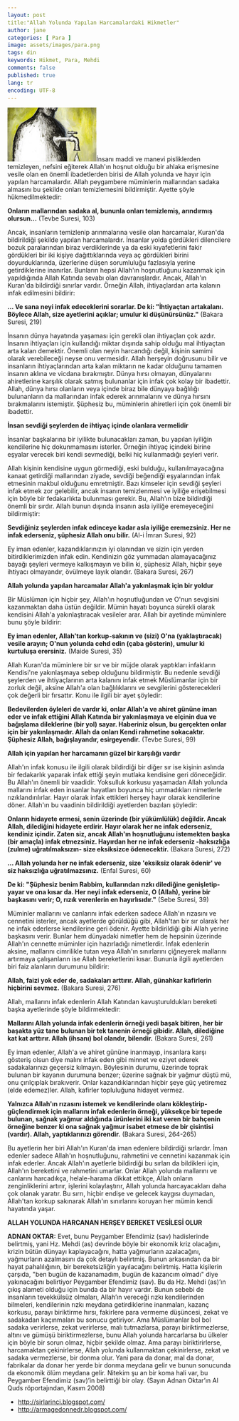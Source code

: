 ```yaml
---
layout: post
title:"Allah Yolunda Yapılan Harcamalardaki Hikmetler"
author: jane
categories: [ Para ]
image: assets/images/para.png
tags: din
keywords: Hikmet, Para, Mehdi
comments: false
published: true
lang: tr
encoding: UTF-8
---
```



![infak](/assets/images/infak.jpg)İnsanı maddi ve manevi pisliklerden temizleyen, nefsini eğiterek Allah'ın hoşnut olduğu bir ahlaka erişmesine vesile olan en önemli ibadetlerden birisi de Allah yolunda ve hayır için yapılan harcamalardır. Allah peygambere müminlerin mallarından sadaka almasını bu şekilde onları temizlemesini bildirmiştir. Ayette şöyle hükmedilmektedir:

**Onların mallarından sadaka al, bununla onları temizlemiş, arındırmış olursun…** (Tevbe Suresi, 103)

Ancak, insanların temizlenip arınmalarına vesile olan harcamalar, Kuran'da bildirildiği şekilde yapılan harcamalardır. İnsanlar yolda gördükleri dilencilere bozuk paralarından biraz verdiklerinde ya da eski kıyafetlerini fakir gördükleri bir iki kişiye dağıttıklarında veya aç gördükleri birini doyurduklarında, üzerlerine düşen sorumluluğu fazlasıyla yerine getirdiklerine inanırlar. Bunların hepsi Allah'ın hoşnutluğunu kazanmak için yapıldığında Allah Katında sevabı olan davranışlardır. Ancak, Allah'ın Kuran'da bildirdiği sınırlar vardır. Örneğin Allah, ihtiyaçlardan arta kalanın infak edilmesini bildirir:

**... Ve sana neyi infak edeceklerini sorarlar. De ki: "İhtiyaçtan artakalanı. Böylece Allah, size ayetlerini açıklar; umulur ki düşünürsünüz."** (Bakara Suresi, 219)

İnsanın dünya hayatında yaşaması için gerekli olan ihtiyaçları çok azdır. İnsanın ihtiyaçları için kullandığı miktar dışında sahip olduğu mal ihtiyaçtan arta kalan demektir. Önemli olan neyin harcandığı değil, kişinin samimi olarak verebileceği neyse onu vermesidir. Allah herşeyin doğrusunu bilir ve insanların ihtiyaçlarından arta kalan miktarın ne kadar olduğunu tamamen insanın aklına ve vicdana bırakmıştır. Dünya hırsı olmayan, dünyalarını ahiretlerine karşılık olarak satmış bulunanlar için infak çok kolay bir ibadettir. Allah, dünya hırsı olanların veya içinde biraz bile dünyaya bağlılığı bulunanların da mallarından infak ederek arınmalarını ve dünya hırsını bırakmalarını istemiştir. Şüphesiz bu, müminlerin ahiretleri için çok önemli bir ibadettir. 

**İnsan sevdiği şeylerden de ihtiyaç içinde olanlara vermelidir**

İnsanlar başkalarına bir iyilikte bulunacakları zaman, bu yapılan iyiliğin kendilerine hiç dokunmamasını isterler. Örneğin ihtiyaç içindeki birine eşyalar verecek biri kendi sevmediği, belki hiç kullanmadığı şeyleri verir. 

Allah kişinin kendisine uygun görmediği, eski bulduğu, kullanılmayacağına kanaat getirdiği mallarından ziyade, sevdiği beğendiği eşyalarından infak etmesinin makbul olduğunu emretmiştir. Bazı kimseler için sevdiği şeyleri infak etmek zor gelebilir, ancak insanın temizlenmesi ve iyiliğe erişebilmesi için böyle bir fedakarlıkta bulunması gerekir. Bu, Allah'ın bize bildirdiği önemli bir sırdır. Allah bunun dışında insanın asla iyiliğe eremeyeceğini bildirmiştir:

**Sevdiğiniz şeylerden infak edinceye kadar asla iyiliğe eremezsiniz. Her ne infak ederseniz, şüphesiz Allah onu bilir.** (Al-i İmran Suresi, 92)

Ey iman edenler, kazandıklarınızın iyi olanından ve sizin için yerden bitirdiklerimizden infak edin. Kendinizin göz yummadan alamayacağınız bayağı şeyleri vermeye kalkışmayın ve bilin ki, şüphesiz Allah, hiçbir şeye ihtiyacı olmayandır, övülmeye layık olandır. (Bakara Suresi, 267)

**Allah yolunda yapılan harcamalar Allah'a yakınlaşmak için bir yoldur**

Bir Müslüman için hiçbir şey, Allah'ın hoşnutluğundan ve O'nun sevgisini kazanmaktan daha üstün değildir. Mümin hayatı boyunca sürekli olarak kendisini Allah'a yakınlaştıracak vesileler arar. Allah bir ayetinde müminlere bunu şöyle bildirir:

**Ey iman edenler, Allah'tan korkup-sakının ve (sizi) O'na (yaklaştıracak) vesile arayın; O'nun yolunda cehd edin (çaba gösterin), umulur ki kurtuluşa erersiniz.** (Maide Suresi, 35)

Allah Kuran'da müminlere bir sır ve bir müjde olarak yaptıkları infakların Kendisi'ne yakınlaşmaya sebep olduğunu bildirmiştir. Bu nedenle sevdiği şeylerden ve ihtiyaçlarının arta kalanını infak etmek Müslümanlar için bir zorluk değil, aksine Allah'a olan bağlılıklarını ve sevgilerini gösterecekleri çok değerli bir fırsattır. Konu ile ilgili bir ayet şöyledir: 

**Bedevilerden öyleleri de vardır ki, onlar Allah'a ve ahiret gününe iman eder ve infak ettiğini Allah Katında bir yakınlaşmaya ve elçinin dua ve bağışlama dileklerine (bir yol) sayar. Haberiniz olsun, bu gerçekten onlar için bir yakınlaşmadır. Allah da onları Kendi rahmetine sokacaktır. Şüphesiz Allah, bağışlayandır, esirgeyendir.** (Tevbe Suresi, 99)

**Allah için yapılan her harcamanın güzel bir karşılığı vardır**

Allah'ın infak konusu ile ilgili olarak bildirdiği bir diğer sır ise kişinin aslında bir fedakarlık yaparak infak ettiği şeyin mutlaka kendisine geri döneceğidir. Bu Allah'ın önemli bir vaadidir. Yoksulluk korkusu yaşamadan Allah yolunda mallarını infak eden insanlar hayatları boyunca hiç ummadıkları nimetlerle rızıklandırılırlar. Hayır olarak infak ettikleri herşey hayır olarak kendilerine döner. Allah'ın bu vaadinin bildirildiği ayetlerden bazıları şöyledir:

**Onların hidayete ermesi, senin üzerinde (bir yükümlülük) değildir. Ancak Allah, dilediğini hidayete erdirir. Hayır olarak her ne infak ederseniz, kendiniz içindir. Zaten siz, ancak Allah'ın hoşnutluğunu istemekten başka (bir amaçla) infak etmezsiniz. Hayırdan her ne infak ederseniz -haksızlığa (zulme) uğratılmaksızın- size eksiksizce ödenecektir.** (Bakara Suresi, 272)

**… Allah yolunda her ne infak ederseniz, size 'eksiksiz olarak ödenir' ve siz haksızlığa uğratılmazsınız.** (Enfal Suresi, 60)

**De ki: "Şüphesiz benim Rabbim, kullarından rızkı dilediğine genişletip-yayar ve ona kısar da. Her neyi infak ederseniz, O (Allah), yerine bir başkasını verir; O, rızık verenlerin en hayırlısıdır."** (Sebe Suresi, 39)

Müminler mallarını ve canlarını infak ederken sadece Allah'ın rızasını ve cennetini isterler, ancak ayetlerde görüldüğü gibi, Allah'tan bir sır olarak her ne infak ederlerse kendilerine geri ödenir. Ayette bildirildiği gibi Allah yerine başkasını verir. Bunlar hem dünyadaki nimetler hem de hepsinin üzerinde Allah'ın cennette müminler için hazırladığı nimetlerdir. İnfak edenlerin aksine, mallarını cimrilikle tutan veya Allah'ın sınırlarını çiğneyerek mallarını artırmaya çalışanların ise Allah bereketlerini kısar. Bununla ilgili ayetlerden biri faiz alanların durumunu bildirir:

**Allah, faizi yok eder de, sadakaları arttırır. Allah, günahkar kafirlerin hiçbirini sevmez.** (Bakara Suresi, 276)

Allah, mallarını infak edenlerin Allah Katından kavuşturuldukları bereketi başka ayetlerinde şöyle bildirmektedir:

**Mallarını Allah yolunda infak edenlerin örneği yedi başak bitiren, her bir başakta yüz tane bulunan bir tek tanenin örneği gibidir. Allah, dilediğine kat kat arttırır. Allah (ihsanı) bol olandır, bilendir.** (Bakara Suresi, 261)

Ey iman edenler, Allah'a ve ahiret gününe inanmayıp, insanlara karşı gösteriş olsun diye malını infak eden gibi minnet ve eziyet ederek sadakalarınızı geçersiz kılmayın. Böylesinin durumu, üzerinde toprak bulunan bir kayanın durumuna benzer; üzerine sağnak bir yağmur düştü mü, onu çırılçıplak bırakıverir. Onlar kazandıklarından hiçbir şeye güç yetiremez (elde edemez)ler. Allah, kafirler topluluğuna hidayet vermez. 

**Yalnızca Allah'ın rızasını istemek ve kendilerinde olanı kökleştirip- güçlendirmek için mallarını infak edenlerin örneği, yüksekçe bir tepede bulunan, sağnak yağmur aldığında ürünlerini iki kat veren bir bahçenin örneğine benzer ki ona sağnak yağmur isabet etmese de bir çisintisi (vardır). Allah, yaptıklarınızı görendir.** (Bakara Suresi, 264-265)

Bu ayetlerin her biri Allah'ın Kuran'da iman edenlere bildirdiği sırlardır. İman edenler sadece Allah'ın hoşnutluğunu, rahmetini ve cennetini kazanmak için infak ederler. Ancak Allah'ın ayetlerle bildirdiği bu sırları da bildikleri için, Allah'ın bereketini ve rahmetini umarlar. Onlar Allah yolunda mallarını ve canlarını harcadıkça, helale-harama dikkat ettikçe, Allah onların zenginliklerini artırır, işlerini kolaylaştırır, Allah yolunda harcayacakları daha çok olanak yaratır. Bu sırrı, hiçbir endişe ve gelecek kaygısı duymadan, Allah'tan korkup sakınarak Allah'ın sınırlarını koruyan her mümin kendi hayatında yaşar.

**ALLAH YOLUNDA HARCANAN HERŞEY BEREKET VESİLESİ OLUR**

**ADNAN OKTAR:** Evet, bunu Peygamber Efendimiz (sav) hadislerinde belirtmiş, yani Hz. Mehdi (as) devrinde böyle bir ekonomik kriz olacağını, krizin bütün dünyayı kaplayacağını, hatta yağmurların azalacağını, yağmurların azalmasını da çok detaylı belirtmiş. Bunun arkasından da bir hayat pahalılığının, bir bereketsizliğin yayılacağını belirtmiş. Hatta kişilerin çarşıda, "ben bugün de kazanamadım, bugün de kazancım olmadı" diye yakınacağını belirtiyor Peygamber Efendimiz (sav). Bu da Hz. Mehdi (as)’ın çıkış alameti olduğu için bunda da bir hayır vardır. Bunun sebebi de insanların tevekkülsüz olmaları, Allah’ın vereceği rızkı kendilerinden bilmeleri, kendilerinin rızkı meydana getirdiklerine inanmaları, kazanç korkusu, parayı biriktirme hırsı, fakirlere para vermeme düşüncesi, zekat ve sadakadan kaçınmaları bu sonucu getiriyor. Ama Müslümanlar bol bol sadaka verirlerse, zekat verirlerse, malı tutmazlarsa, parayı biriktirmezlerse, altını ve gümüşü biriktirmezlerse, bunu Allah yolunda harcarlarsa bu ülkeler için böyle bir sorun olmaz, hiçbir şekilde olmaz. Ama parayı biriktirirlerse, harcamaktan çekinirlerse, Allah yolunda kullanmaktan çekinirlerse, zekat ve sadaka vermezlerse, bir donma olur. Yani para da donar, mal da donar, fabrikalar da donar her yerde bir donma meydana gelir ve bunun sonucunda da ekonomik ölüm meydana gelir. Nitekim şu an bir koma hali var, bu Peygamber Efendimiz (sav)’in belirttiği bir olay. (Sayın Adnan Oktar’ın Al Quds röportajından, Kasım 2008)

- http://sirlarinci.blogspot.com/
- http://armagedonnedr.blogspot.com/
